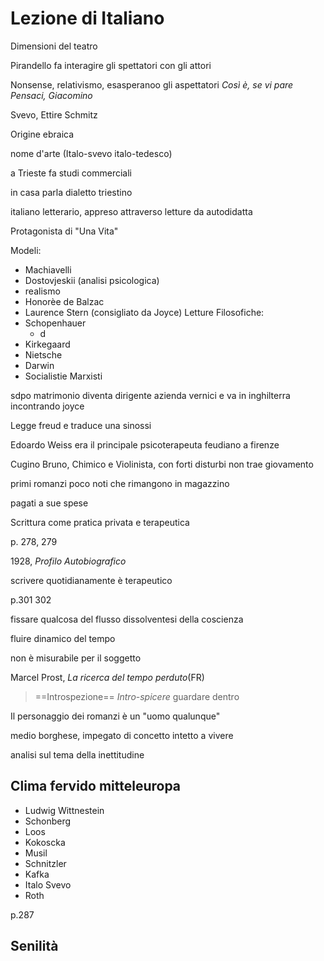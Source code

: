 # Lezione di Italiano

Dimensioni del teatro

Pirandello fa interagire gli spettatori con gli attori

Nonsense, relativismo, esasperanoo gli aspettatori
_Così è, se vi pare_
_Pensaci, Giacomino_


Svevo, Ettire Schmitz

Origine ebraica


nome d'arte (Italo-svevo   italo-tedesco)

a Trieste fa studi commerciali

in casa parla dialetto triestino

italiano letterario, appreso attraverso letture da autodidatta

Protagonista di "Una Vita"

Modeli:
* Machiavelli
* Dostovjeskii (analisi psicologica)
* realismo
* Honorèe de Balzac
* Laurence Stern (consigliato da Joyce)
Letture Filosofiche:
* Schopenhauer
	* d
* Kirkegaard
* Nietsche
* Darwin
* Socialistie Marxisti

sdpo matrimonio diventa dirigente azienda vernici e va in inghilterra incontrando joyce

Legge freud e traduce una sinossi

Edoardo Weiss era il principale psicoterapeuta feudiano a firenze

Cugino Bruno, Chimico e Violinista, con forti disturbi non trae giovamento 

primi romanzi poco noti che rimangono in magazzino

pagati a sue spese

Scrittura come pratica privata e terapeutica

p. 278, 279


1928, _Profilo Autobiografico_

scrivere quotidianamente è terapeutico

p.301 302

fissare qualcosa del flusso dissolventesi della coscienza

fluire dinamico del tempo

non è misurabile per il soggetto

Marcel Prost, _La ricerca del tempo perduto_(FR)


> ==Introspezione==
_Intro_-_spicere_
guardare dentro


Il personaggio dei romanzi è un "uomo qualunque"

medio borghese, impegato di concetto
intetto a vivere

analisi sul tema della inettitudine 


## Clima fervido mitteleuropa
* Ludwig Wittnestein
* Schonberg
* Loos
* Kokoscka
* Musil
* Schnitzler
* Kafka
* Italo Svevo 
* Roth

p.287
## Senilità
<!--stackedit_data:
eyJoaXN0b3J5IjpbMTAwNDUyNjU0OCwxNjIwNTkyOTA2LC0xNz
E5NzU0NDk1XX0=
-->